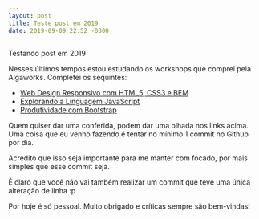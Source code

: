 ```yaml
---
layout: post
title: Teste post em 2019
date: 2019-09-09 22:52 -0300
---
```

Testando post em 2019

<!--more-->

Nesses últimos tempos estou estudando os workshops que comprei pela Algaworks. Completei os sequintes:

* [Web Design Responsivo com HTML5, CSS3 e BEM](https://github.com/raphabarreto/workshop-html5-css3-bem)
* [Explorando a Linguagem JavaScript](https://github.com/raphabarreto/workshop-javascript)
* [Produtividade com Bootstrap](https://github.com/raphabarreto/workshop-bootstrap)

Quem quiser dar uma conferida, podem dar uma olhada nos links acima. Uma coisa que eu venho fazendo é tentar no mínimo 1 commit no Github por dia.

Acredito que isso seja importante para me manter com focado, por mais simples que esse commit seja.

É claro que você não vai também realizar um commit que teve uma única alteração de linha :p

Por hoje é só pessoal. Muito obrigado e críticas sempre são bem-vindas!